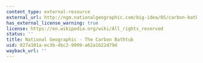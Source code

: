 ```yaml
---
content_type: external-resource
external_url: http://ngm.nationalgeographic.com/big-idea/05/carbon-bath
has_external_license_warning: true
license: https://en.wikipedia.org/wiki/All_rights_reserved
status: ''
title: National Geographic - The Carbon Bathtub
uid: 827a101a-ec3b-4bc2-9999-a62a1b22d79d
wayback_url: ''
---
```

